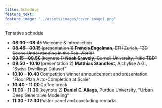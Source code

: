 ```yaml
---
title: Schedule
feature_text: 
feature_image: "../assets/images/cover-image1.png"
---
```


Tentative schedule

- ~~**08.30 - 08.45** Welcome & Introduction~~
- ~~**08.45 - 09.15** (presentation 1) **Francis Engelman**, ETH Zurich, "3D Scene Understanding in the Real World"~~
- ~~**09.15 - 09.50** (keynote 1) **Noah Snavely**, Cornell University, "title TBD"~~
- **09.50 - 10.10** (presentation 2) **Matthias Standfest**, Archylise A.G., "Swiss Dwellings Dataset"
- **10.10 - 10.40** Competition winner announcement and presentation "Floor Plan Auto-Completion at Scale"
- **10.40 - 11.00** Coffee break
- **11.00 - 11.30** (keynote 2) **Daniel G. Aliaga**, Purdue University, "Urban Deep Generative Modeling"
- **11.30 - 12.30** Poster panel and concluding remarks
